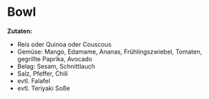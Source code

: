 # Bowl

**Zutaten:**

- Reis oder Quinoa oder Couscous
- Gemüse: Mango, Edamame, Ananas, Frühlingszwiebel, Tomaten, gegrillte Paprika, Avocado
- Belag: Sesam, Schnittlauch
- Salz, Pfeffer, Chili
- evtl. Falafel
- evtl. Teriyaki Soße
